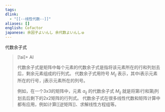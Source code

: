 ```yaml
---
tags: 
dlink:
  - "[[--线性代数--]]"
aliases: []
english: Cofactor
japanese: 余因子よいんし 余代数よいんしゅ
---
```

代数余子式
> [!ai]+ AI
>
> 代数余子式是矩阵中每个元素的代数余子式是指将该元素所在的行和列划去后，剩余元素组成的行列式。
> 代数余子式用符号 $M_{ij}$ 表示，其中i表示元素所在的行号，j表示元素所在的列号。
> 
> 例如，在一个3x3的矩阵中，元素 $a_{ij}$ 的代数余子式 $M_{ij}$ 就是将第i行和第j列划去后剩下的2x2矩阵的行列式。
> 代数余子式在很多线性代数和矩阵计算中都有应用，例如计算[[逆矩阵]]、求解线性方程组等。

